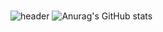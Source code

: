 ### 
<!--
**parkjineon/parkjineon** is a ✨ _special_ ✨ repository because its `README.md` (this file) appears on your GitHub profile.

Here are some ideas to get you started:

- 🔭 I’m currently working on ...
- 🌱 I’m currently learning ...
- 👯 I’m looking to collaborate on ...
- 🤔 I’m looking for help with ...
- 💬 Ask me about ...
- 📫 How to reach me: ...
- 😄 Pronouns: ...
- ⚡ Fun fact: ...
-->
![header](https://capsule-render.vercel.app/api?type=waving&color=4FC9DE&height=300&section=header&text=TrueWord&fontAlign=16&descAlign=10&desc=World!&descSize=40&descAlignY=65&fontSize=40&fontColor=DFFFFF&animation=twinkling)
![Anurag's GitHub stats](https://github-readme-stats.vercel.app/api?username=parkjineon&show_icons=true&theme=default)

